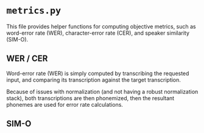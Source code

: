 # `metrics.py`

This file provides helper functions for computing objective metrics, such as word-error rate (WER), character-error rate (CER), and speaker similarity (SIM-O).

## WER / CER

Word-error rate (WER) is simply computed by transcribing the requested input, and comparing its transcription against the target transcription.

Because of issues with normalization (and not having a robust normalization stack), both transcriptions are then phonemized, then the resultant phonemes are used for error rate calculations.



## SIM-O